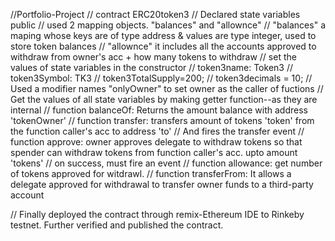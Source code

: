 //Portfolio-Project
// contract ERC20token3
// Declared state variables public
// used 2 mapping objects. "balances" and "allownce"
// "balances" a maping whose keys are of type address & values are type integer, used to store token balances
// "allownce" it includes all the accounts approved to withdraw from owner's acc + how many tokens to withdraw
// set the values of state variables in the constructor
// token3name: Token3
// token3Symbol: TK3
// token3TotalSupply=200;
// token3decimals = 10;
// Used a modifier names "onlyOwner" to set owner as the caller of fuctions
// Get the values of all state variables by making getter function--as they are internal
// function balanceOf: Returns the amount balance with address 'tokenOwner'
// function transfer: transfers amount of tokens 'token' from the function caller's acc to address 'to'
// And fires the transfer event
// function approve: owner approves delegate to withdraw tokens so that spender can withdraw tokens from function caller's acc. upto amount 'tokens'
// on success, must fire an event
// function allowance: get number of tokens approved for witdrawl.
// function transferFrom: It allows a delegate approved for withdrawal to transfer owner funds to a third-party account

// Finally deployed the contract through remix-Ethereum IDE to Rinkeby testnet. Further verified and published the contract.